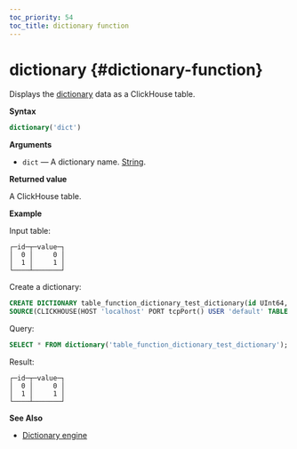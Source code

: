 ```yaml
---
toc_priority: 54
toc_title: dictionary function
---
```


# dictionary {#dictionary-function}

Displays the [dictionary](../../sql-reference/dictionaries/external-dictionaries/external-dicts.md) data as a ClickHouse table.

**Syntax**

``` sql
dictionary('dict')
```

**Arguments** 

-   `dict` — A dictionary name. [String](../../sql-reference/data-types/string.md).

**Returned value**

A ClickHouse table.

**Example**

Input table:

``` text
┌─id─┬─value─┐
│  0 │     0 │
│  1 │     1 │
└────┴───────┘
```

Create a dictionary:

``` sql
CREATE DICTIONARY table_function_dictionary_test_dictionary(id UInt64, value UInt64 DEFAULT 0) PRIMARY KEY id
SOURCE(CLICKHOUSE(HOST 'localhost' PORT tcpPort() USER 'default' TABLE 'table_function_dictionary_source_table')) LAYOUT(DIRECT());
```

Query:

``` sql
SELECT * FROM dictionary('table_function_dictionary_test_dictionary');
```

Result:

``` text
┌─id─┬─value─┐
│  0 │     0 │
│  1 │     1 │
└────┴───────┘
```

**See Also**

-   [Dictionary engine](../../engines/table-engines/special/dictionary.md#dictionary)
